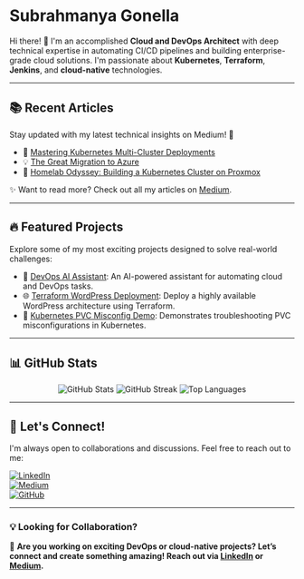 # Subrahmanya Gonella

Hi there! 👋 I'm an accomplished **Cloud and DevOps Architect** with deep technical expertise in automating CI/CD pipelines and building enterprise-grade cloud solutions. I'm passionate about **Kubernetes**, **Terraform**, **Jenkins**, and **cloud-native** technologies.

---

## 📚 Recent Articles

Stay updated with my latest technical insights on Medium! 🚀

- 🌟 [Mastering Kubernetes Multi-Cluster Deployments](https://medium.com/@ssatish.gonella/mastering-kubernetes-multi-cluster-deployments)
- 💡 [The Great Migration to Azure](https://medium.com/@ssatish.gonella/the-great-migration-to-azure)
- 📖 [Homelab Odyssey: Building a Kubernetes Cluster on Proxmox](https://medium.com/@ssatish.gonella/homelab-odyssey-building-a-kubernetes-cluster-on-proxmox)

✨ Want to read more? Check out all my articles on [Medium](https://medium.com/@ssatish.gonella).

---

## 🔥 Featured Projects

Explore some of my most exciting projects designed to solve real-world challenges:

- 🚀 [DevOps AI Assistant](https://github.com/satishgonella2024/devops-ai-assistant): An AI-powered assistant for automating cloud and DevOps tasks.
- 🌐 [Terraform WordPress Deployment](https://github.com/satishgonella2024/terraform-wordpress-alpha): Deploy a highly available WordPress architecture using Terraform.
- 🧰 [Kubernetes PVC Misconfig Demo](https://github.com/satishgonella2024/k8s-pvc-misconfig-demo): Demonstrates troubleshooting PVC misconfigurations in Kubernetes.

---

## 📊 GitHub Stats

<div align="center">
  <img src="https://github-readme-stats.vercel.app/api?username=satishgonella2024&show_icons=true&theme=radical&count_private=true" alt="GitHub Stats" />
  <img src="https://github-readme-streak-stats.herokuapp.com/?user=satishgonella2024&theme=radical" alt="GitHub Streak" />
  <img src="https://github-readme-stats.vercel.app/api/top-langs/?username=satishgonella2024&layout=compact&theme=radical" alt="Top Languages" />
</div>

---

## 🤝 Let's Connect!

I'm always open to collaborations and discussions. Feel free to reach out to me:

[![LinkedIn](https://img.shields.io/badge/LinkedIn-0077B5?style=flat&logo=linkedin&logoColor=white)](https://linkedin.com/in/satishgonella)  
[![Medium](https://img.shields.io/badge/Medium-12100E?style=flat&logo=medium&logoColor=white)](https://medium.com/@ssatish.gonella)  
[![GitHub](https://img.shields.io/badge/GitHub-181717?style=flat&logo=github&logoColor=white)](https://github.com/satishgonella2024)

---

### 💡 Looking for Collaboration?

🌟 **Are you working on exciting DevOps or cloud-native projects? Let’s connect and create something amazing! Reach out via [LinkedIn](https://linkedin.com/in/satishgonella) or [Medium](https://medium.com/@ssatish.gonella).**
